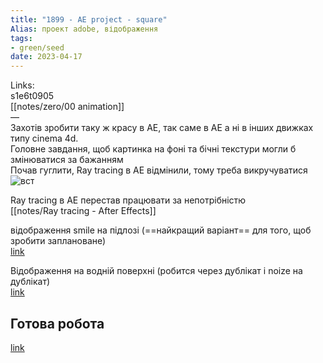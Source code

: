 ```yaml
---
title: "1899 - AE project - square"
Alias: проект adobe, відображення
tags:
- green/seed
date: 2023-04-17
---
```

Links:  
s1e6t0905  
[[notes/zero/00 animation]]  
—  
Захотів зробити таку ж красу в AE, так саме в AE а ні в інших движках типу cinema 4d.  
Головне завдання, щоб картинка на фоні та бічні текстури могли б змінюватися за бажанням  
Почав гуглити, Ray tracing в AE відмінили, тому треба викручуватися  
![вст](notes/images/pasted1899.png)

Ray tracing в AE перестав працювати за непотрібністю  
[[notes/Ray tracing - After Effects]]

відображення smile на підлозі (==найкращий варіант== для того, щоб зробити заплановане)  
[link](https://www.youtube.com/watch?v=DeffwqBWRFM)  

Відображення на водній поверхні  (робится через дублікат і noize на дублікат)  
[link](https://www.youtube.com/watch?v=8Wj4IdEQSe0)   

## Готова робота
[link](https://vimeo.com/828273297)